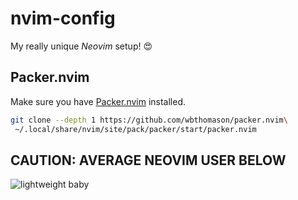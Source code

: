 # nvim-config
My really unique *Neovim* setup! 😍

## Packer.nvim
Make sure you have [Packer.nvim](https://github.com/wbthomason/packer.nvim) installed.

```bash
git clone --depth 1 https://github.com/wbthomason/packer.nvim\
 ~/.local/share/nvim/site/pack/packer/start/packer.nvim
 ```

## CAUTION: AVERAGE NEOVIM USER BELOW
![lightweight baby](https://media.tenor.com/1KCTD2zEZ-IAAAAd/chris-bumstead-cbum.gif)
